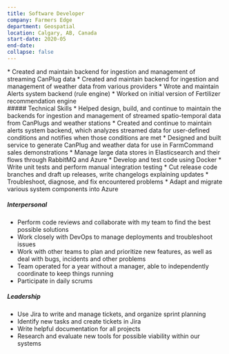 ```yaml
---
title: Software Developer
company: Farmers Edge
department: Geospatial
location: Calgary, AB, Canada
start-date: 2020-05
end-date:
collapse: false
---
```

<section class="tasks">
* Created and maintain backend for ingestion and management of streaming CanPlug data
* Created and maintain backend for ingestion and management of weather data from various providers
* Wrote and maintain Alerts system backend (rule engine)
* Worked on initial version of Fertilizer recommendation engine
</section>

<section class="technical skills">
##### Technical Skills
 * Helped design, build, and continue to maintain the backends for ingestion and management of streamed spatio-temporal data from CanPlugs and weather stations
 * Created and continue to maintain alerts system backend, which analyzes streamed data for user-defined conditions and notifies when those conditions are met
 * Designed and built service to generate CanPlug and weather data for use in FarmCommand sales demonstrations
 * Manage large data stores in Elasticsearch and their flows through RabbitMQ and Azure
 * Develop and test code using Docker
 * Write unit tests and perform manual integration testing
 * Cut release code branches and draft up releases, write changelogs explaining updates
 * Troubleshoot, diagnose, and fix encountered problems
 * Adapt and migrate various system components into Azure
 </section>

##### Interpersonal
 * Perform code reviews and collaborate with my team to find the best possible solutions
 * Work closely with DevOps to manage deployments and troubleshoot issues
 * Work with other teams to plan and prioritize new features, as well as deal with bugs, incidents and other problems
 * Team operated for a year without a manager, able to independently coordinate to keep things running
 * Participate in daily scrums

##### Leadership
 * Use Jira to write and manage tickets, and organize sprint planning
 * Identify new tasks and create tickets in Jira
 * Write helpful documentation for all projects
 * Research and evaluate new tools for possible viability within our systems